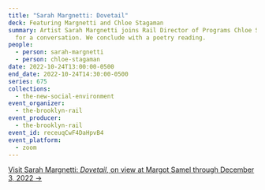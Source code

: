 ```yaml
---
title: "Sarah Margnetti: Dovetail"
deck: Featuring Margnetti and Chloe Stagaman
summary: Artist Sarah Margnetti joins Rail Director of Programs Chloe Stagaman
  for a conversation. We conclude with a poetry reading.
people:
  - person: sarah-margnetti
  - person: chloe-stagaman
date: 2022-10-24T13:00:00-0500
end_date: 2022-10-24T14:30:00-0500
series: 675
collections:
  - the-new-social-environment
event_organizer:
  - the-brooklyn-rail
event_producer:
  - the-brooklyn-rail
event_id: receuqCwF4DaHpvB4
event_platform:
  - zoom
---
```

[V﻿isit Sarah Margnetti: *Dovetail*, on view at Margot Samel through December 3, 2022 →](https://www.margotsamel.com/exhibition/sarah-margnetti/)